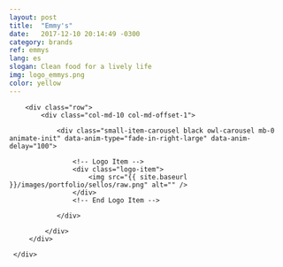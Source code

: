 ```yaml
---
layout: post
title:  "Emmy's"
date:   2017-12-10 20:14:49 -0300
category: brands
ref: emmys
lang: es
slogan: Clean food for a lively life
img: logo_emmys.png
color: yellow
---
```

<!-- Logotypes Section -->
<section class="small-section bg-gray-lighter pt-20 pb-20">
    <div class="container relative">

        <div class="row">
            <div class="col-md-10 col-md-offset-1">

                <div class="small-item-carousel black owl-carousel mb-0 animate-init" data-anim-type="fade-in-right-large" data-anim-delay="100">

                    <!-- Logo Item -->
                    <div class="logo-item">
                        <img src="{{ site.baseurl }}/images/portfolio/sellos/raw.png" alt="" />
                    </div>
                    <!-- End Logo Item -->

                </div>

             </div>
         </div>

     </div>
</section>
<!-- End Logotypes -->
